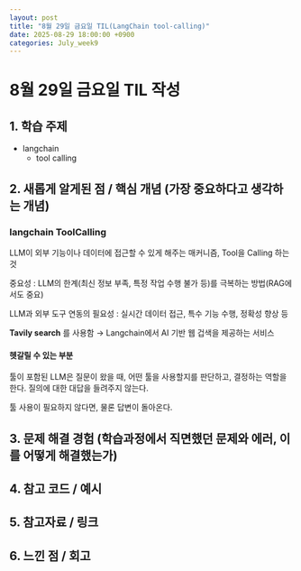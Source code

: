 ```yaml
---
layout: post
title: "8월 29일 금요일 TIL(LangChain tool-calling)"
date: 2025-08-29 18:00:00 +0900
categories: July_week9
---
```


# 8월 29일 금요일 TIL 작성

## 1. 학습 주제
- langchain
  - tool calling

## 2. 새롭게 알게된 점 / 핵심 개념 (가장 중요하다고 생각하는 개념)
### langchain ToolCalling

LLM이 외부 기능이나 데이터에 접근할 수 있게 해주는 매커니즘, Tool을 Calling 하는 것

중요성 : LLM의 한계(최신 정보 부족, 특정 작업 수행 불가 등)를 극복하는 방법(RAG에서도 중요)

LLM과 외부 도구 연동의 필요성 : 실시간 데이터 접근, 특수 기능 수행, 정확성 향상 등

**Tavily search** 를 사용함 → Langchain에서 AI 기반 웹 겁색을 제공하는 서비스

#### 헷갈릴 수 있는 부분

툴이 포함된 LLM은 질문이 왔을 때, 어떤 툴을 사용할지를 판단하고, 결정하는 역할을 한다. 질의에 대한 대답을 들려주지 않는다.

툴 사용이 필요하지 않다면, 물론 답변이 돌아온다.

## 3. 문제 해결 경험 (학습과정에서 직면했던 문제와 에러, 이를 어떻게 해결했는가)


## 4. 참고 코드 / 예시


## 5. 참고자료 / 링크


## 6. 느낀 점 / 회고 

